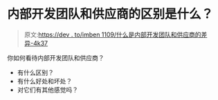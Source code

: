 # 内部开发团队和供应商的区别是什么？

> 原文:[https://dev . to/imben 1109/什么是内部开发团队和供应商的差异-4k37](https://dev.to/imben1109/what-is-difference-of-in-house-development-team-and-vendor-4k37)

你如何看待内部开发团队和供应商？

*   有什么区别？
*   有什么好处和坏处？
*   对它们有其他感觉吗？